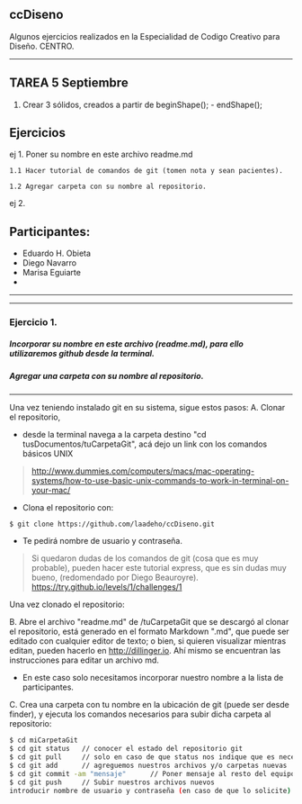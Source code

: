 ## ccDiseno

Algunos ejercicios realizados en la Especialidad de Codigo Creativo para Diseño. CENTRO.

_______________________________________
## TAREA 5 Septiembre
1. Crear 3 sólidos, creados a partir de beginShape(); - endShape();


## Ejercicios
 ej 1. Poner su nombre en este archivo readme.md

    1.1 Hacer tutorial de comandos de git (tomen nota y sean pacientes).

    1.2 Agregar carpeta con su nombre al repositorio.

 ej 2.

## Participantes:

 - Eduardo H. Obieta
 - Diego Navarro
 - Marisa Eguiarte
 -

_______

_______

### Ejercicio 1.
##### Incorporar su nombre en este archivo (readme.md), para ello utilizaremos github desde la terminal.
##### Agregar una carpeta con su nombre al repositorio.
_______

 Una vez teniendo instalado git en su sistema, sigue estos pasos:
A. Clonar el repositorio,
 * desde la terminal navega a la carpeta destino "cd tusDocumentos/tuCarpetaGit", acá dejo un link con los comandos básicos UNIX

 > http://www.dummies.com/computers/macs/mac-operating-systems/how-to-use-basic-unix-commands-to-work-in-terminal-on-your-mac/
 -  Clona el repositorio con:

 ```sh
$ git clone https://github.com/laadeho/ccDiseno.git
```
 - Te pedirá nombre de usuario y contraseña.

> Si quedaron dudas de los comandos de git (cosa que es muy probable), pueden hacer este tutorial express, que es sin dudas muy bueno, (redomendado por Diego Beauroyre). https://try.github.io/levels/1/challenges/1

Una vez clonado el repositorio:

B. Abre el archivo "readme.md" de /tuCarpetaGit que se descargó al clonar el repositorio, está generado en el formato Markdown ".md", que puede ser editado con cualquier editor de texto; o bien, si quieren visualizar mientras editan, pueden hacerlo en http://dillinger.io. Ahí mismo se encuentran las instrucciones para editar un archivo md.

-  En este caso solo necesitamos incorporar nuestro nombre a la lista de participantes.

C. Crea una carpeta con tu nombre en la ubicación de git (puede ser desde finder), y ejecuta los comandos necesarios para subir dicha carpeta al repositorio:

```sh
$ cd miCarpetaGit
$ cd git status   // conocer el estado del repositorio git
$ cd git pull     // solo en caso de que status nos indique que es necesario actualizar
$ cd git add      // agreguemos nuestros archivos y/o carpetas nuevas
$ cd git commit -am "mensaje"      // Poner mensaje al resto del equipo sobre los cambios
$ cd git push     // Subir nuestros archivos nuevos
introducir nombre de usuario y contraseña (en caso de que lo solicite)
```

